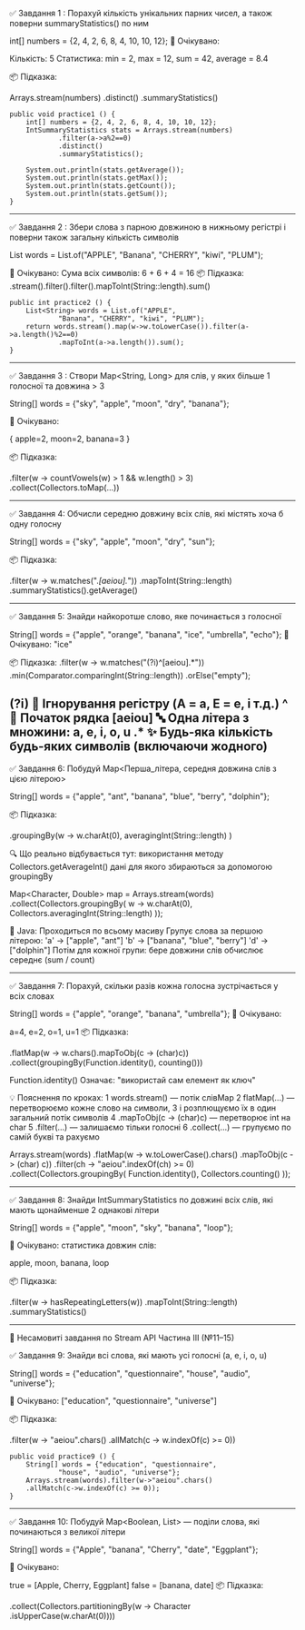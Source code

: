 ✅ Завдання 1 : Порахуй кількість 
унікальних парних чисел, 
а також поверни summaryStatistics() по ним

int[] numbers = {2, 4, 2, 6, 8, 4, 10, 10, 12};
🧪 Очікувано:

Кількість: 5
Статистика: min = 2, max = 12, sum = 42,
average = 8.4

📦 Підказка:

Arrays.stream(numbers)
.distinct()
.summaryStatistics()

    public void practice1 () {
        int[] numbers = {2, 4, 2, 6, 8, 4, 10, 10, 12};
        IntSummaryStatistics stats = Arrays.stream(numbers)
                .filter(a->a%2==0)
                .distinct()
                .summaryStatistics();

        System.out.println(stats.getAverage());
        System.out.println(stats.getMax());
        System.out.println(stats.getCount());
        System.out.println(stats.getSum());
    }


---------------------------------------------------

✅ Завдання 2 : Збери слова з парною довжиною
в нижньому регістрі і поверни також загальну 
кількість символів

List<String> words = List.of("APPLE", 
"Banana", "CHERRY", "kiwi", "PLUM");

🧪 Очікувано:
Сума всіх символів: 6 + 6 + 4 = 16
📦 Підказка:
.stream().filter().filter().mapToInt(String::length).sum()

    public int practice2 () {
        List<String> words = List.of("APPLE",
                "Banana", "CHERRY", "kiwi", "PLUM");
        return words.stream().map(w->w.toLowerCase()).filter(a->a.length()%2==0)
                .mapToInt(a->a.length()).sum();
    }

---------------------------------------------------

✅ Завдання 3 : Створи Map<String, Long> для слів,
у яких більше 1 голосної та довжина > 3

String[] words = {"sky", "apple", 
"moon", "dry", "banana"};

🧪 Очікувано:

{
apple=2,
moon=2,
banana=3
}

📦 Підказка:

.filter(w -> countVowels(w) > 1 && w.length() > 3)
.collect(Collectors.toMap(...))

---------------------------------------------------

✅ Завдання 4: Обчисли середню довжину всіх слів, 
які містять хоча б одну голосну

String[] words = {"sky", "apple", "moon", 
"dry", "sun"};

📦 Підказка:

.filter(w -> w.matches(".*[aeiou].*"))
.mapToInt(String::length)
.summaryStatistics().getAverage()

--------------------------------------------------

✅ Завдання 5: Знайди найкоротше слово,
яке починається з голосної

String[] words = {"apple", "orange", "banana",
"ice", "umbrella", "echo"};
🧪 Очікувано: "ice"

📦 Підказка:
.filter(w -> w.matches("(?i)^[aeiou].*"))
.min(Comparator.comparingInt(String::length))
.orElse("empty");

(?i)	🔧 Ігнорування регістру 
(A = a, E = e, і т.д.)
^	📍 Початок рядка
[aeiou]	🔤 Одна літера з множини: a, e, i, o, u
.*	✨ Будь-яка кількість будь-яких символів 
(включаючи жодного)
-------------------------------------------------

✅ Завдання 6: Побудуй Map<Перша_літера, 
середня довжина слів з цією літерою>

String[] words = {"apple", "ant",
"banana", "blue", "berry", "dolphin"};

📦 Підказка:

.groupingBy(w -> w.charAt(0),
averagingInt(String::length)
)


🔍 Що реально відбувається тут: 
використання методу Collectors.getAverageInt() 
дані для якого збираються за допомогою groupingBy 

Map<Character, Double> map = Arrays.stream(words)
.collect(Collectors.groupingBy(
w -> w.charAt(0),
Collectors.averagingInt(String::length)
));

🔸 Java:
Проходиться по всьому масиву
Групує слова за першою літерою:
'a' → ["apple", "ant"]
'b' → ["banana", "blue", "berry"]
'd' → ["dolphin"]
Потім для кожної групи:
бере довжини слів
обчислює середнє (sum / count)

--------------------------------------------------

✅ Завдання 7: Порахуй, скільки разів кожна голосна 
зустрічається у всіх словах

String[] words = {"apple", "orange",
"banana", "umbrella"};
🧪 Очікувано:

a=4, e=2, o=1, u=1
📦 Підказка:

.flatMap(w -> w.chars().mapToObj(c -> (char)c))
.collect(groupingBy(Function.identity(), counting()))

Function.identity() Означає: 
"використай сам елемент як ключ"

💡 Пояснення по кроках:
1 words.stream() — потік слівMap
2 flatMap(...) — перетворюємо кожне слово на символи,
3 і розплющуємо їх в один загальний потік символів
4 .mapToObj(c -> (char)c) — перетворює int на char
5 .filter(...) — залишаємо тільки голосні
6 .collect(...) — групуємо по самій букві та рахуємо

Arrays.stream(words)
.flatMap(w -> w.toLowerCase().chars()
.mapToObj(c -> (char) c))
.filter(ch -> "aeiou".indexOf(ch) >= 0)
.collect(Collectors.groupingBy(
Function.identity(),
Collectors.counting()
));

----------------------------------------------------

✅ Завдання 8: Знайди IntSummaryStatistics
по довжині всіх слів, які мають щонайменше 
2 однакові літери

String[] words = {"apple", "moon", 
"sky", "banana", "loop"};

🧪 Очікувано: статистика довжин слів: 

apple, moon, banana, loop

📦 Підказка:

.filter(w -> hasRepeatingLetters(w))
.mapToInt(String::length)
.summaryStatistics()

----------------------------------------------------

🚀 Несамовиті завдання по Stream API
Частина III (№11–15)

✅ Завдання 9: Знайди всі слова,
які мають усі голосні (a, e, i, o, u)

String[] words = {"education", "questionnaire", 
"house", "audio", "universe"};

🧪 Очікувано: ["education", 
"questionnaire", "universe"]

📦 Підказка:

.filter(w -> "aeiou".chars()
.allMatch(c -> w.indexOf(c) >= 0))

    public void practice9 () {
        String[] words = {"education", "questionnaire",
                "house", "audio", "universe"};
        Arrays.stream(words).filter(w->"aeiou".chars()
        .allMatch(c->w.indexOf(c) >= 0));
    }

----------------------------------------------------

✅ Завдання 10: Побудуй Map<Boolean,
List<String>> — поділи слова,
які починаються з великої літери

String[] words = {"Apple", "banana",
"Cherry", "date", "Eggplant"};

🧪 Очікувано:

true  = [Apple, Cherry, Eggplant]
false = [banana, date]
📦 Підказка:

.collect(Collectors.partitioningBy(w -> Character
.isUpperCase(w.charAt(0))))
